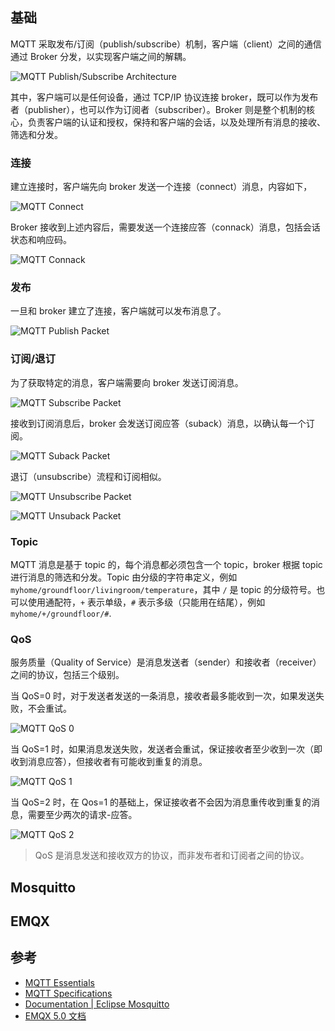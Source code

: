 ## 基础

MQTT 采取发布/订阅（publish/subscribe）机制，客户端（client）之间的通信通过 Broker 分发，以实现客户端之间的解耦。

![MQTT Publish/Subscribe Architecture](img/mqtt-publish-subscribe.png)

其中，客户端可以是任何设备，通过 TCP/IP 协议连接 broker，既可以作为发布者（publisher），也可以作为订阅者（subscriber）。Broker 则是整个机制的核心，负责客户端的认证和授权，保持和客户端的会话，以及处理所有消息的接收、筛选和分发。

### 连接

建立连接时，客户端先向 broker 发送一个连接（connect）消息，内容如下，

![MQTT Connect](img/mqtt-connect.png)

Broker 接收到上述内容后，需要发送一个连接应答（connack）消息，包括会话状态和响应码。

![MQTT Connack](img/mqtt-connack.png)

### 发布

一旦和 broker 建立了连接，客户端就可以发布消息了。

![MQTT Publish Packet](img/mqtt-publish.png)

### 订阅/退订

为了获取特定的消息，客户端需要向 broker 发送订阅消息。

![MQTT Subscribe Packet](img/mqtt-subscribe.png)

接收到订阅消息后，broker 会发送订阅应答（suback）消息，以确认每一个订阅。

![MQTT Suback Packet](img/mqtt-suback.png)

退订（unsubscribe）流程和订阅相似。

![MQTT Unsubscribe Packet](img/mqtt-unsubscribe.png)

![MQTT Unsuback Packet](img/mqtt-unsuback.png)

### Topic

MQTT 消息是基于 topic 的，每个消息都必须包含一个 topic，broker 根据 topic 进行消息的筛选和分发。Topic 由分级的字符串定义，例如 `myhome/groundfloor/livingroom/temperature`，其中 `/` 是 topic 的分级符号。也可以使用通配符，`+` 表示单级，`#` 表示多级（只能用在结尾），例如 `myhome/+/groundfloor/#`.

### QoS

服务质量（Quality of Service）是消息发送者（sender）和接收者（receiver）之间的协议，包括三个级别。

当 QoS=0 时，对于发送者发送的一条消息，接收者最多能收到一次，如果发送失败，不会重试。

![MQTT QoS 0](img/mqtt-qos-0.png)

当 QoS=1 时，如果消息发送失败，发送者会重试，保证接收者至少收到一次（即收到消息应答），但接收者有可能收到重复的消息。

![MQTT QoS 1](img/mqtt-qos-1.png)

当 QoS=2 时，在 Qos=1 的基础上，保证接收者不会因为消息重传收到重复的消息，需要至少两次的请求-应答。

![MQTT QoS 2](img/mqtt-qos-2.png)

> QoS 是消息发送和接收双方的协议，而非发布者和订阅者之间的协议。

## Mosquitto

## EMQX

## 参考

- [MQTT Essentials](https://www.hivemq.com/mqtt-essentials/)
- [MQTT Specifications](https://mqtt.org/mqtt-specification/)
- [Documentation | Eclipse Mosquitto](https://mosquitto.org/documentation/)
- [EMQX 5.0 文档](https://www.emqx.io/docs/zh/v5.0/getting-started/getting-started.html)
